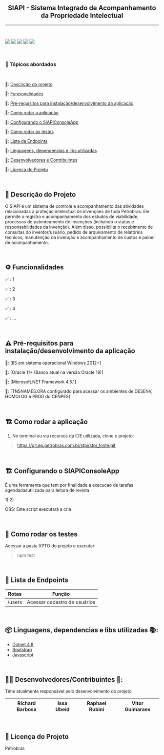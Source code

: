 ﻿<h2 align='center'>SIAPI - Sistema Integrado de Acompanhamento da Propriedade Intelectual</h2>

--------------------------------------------------------------------------
<br>

<p>
  <img src="https://img.shields.io/badge/Windows-0078D6?style=for-the-badge&logo=windows&logoColor=white"/>
  <img src="https://img.shields.io/badge/.NET-5C2D91?style=for-the-badge&logo=.net&logoColor=white"/>
  <img src="https://img.shields.io/badge/JavaScript-323330?style=for-the-badge&logo=javascript&logoColor=F7DF1E"/>
  <img src="https://img.shields.io/badge/Bootstrap-563D7C?style=for-the-badge&logo=bootstrap&logoColor=white"/>
  <img src="https://img.shields.io/badge/Oracle-F80000?style=for-the-badge&logo=Oracle&logoColor=white"/>
</p>

<br>
<h3>🔎 Tópicos abordados</h3>
<br>

🔹: [Descrição do projeto](#descrição-do-projeto)

🔹: [Funcionalidades](#funcionalidades)

🔹: [Pré-requisitos para instalação/desenvolvimento da aplicação](#Pré-requisitos-para-instalação/desenvolvimento-da-aplicação)

🔹: [Como rodar a aplicação](#como-rodar-a-aplicação-arrow_forward)

🔹: [Configurando o SIAPIConsoleApp](#Configurando-o-SIAPIConsoleApp)

🔹: [Como rodar os testes](#Como-rodar-os-testes)

🔹: [Lista de Endpoints](#Lista-de-Endpoints)

🔹: [Linguagens, dependencias e libs utilizadas](#Linguagens-dependencias-e-libs-utilizadas)

🔹: [Desenvolvedores e Contribuintes](#Desenvolvedores-e-Contribuintes)

🔹: [Licença do Projeto](#Licença-do-Projeto)

<br>

## 📑 Descrição do Projeto
<p>
  O SIAPI é um sistema de controle e acompanhamento das atividades relacionadas à proteção intelectual de invenções de toda Petrobras.
  Ele permite o registro e acompanhamento dos estudos de viabilidade, processos de patenteamento de invenções (incluindo o status e responsabilidades da invenção).
  Além disso, possibilita o recebimento de consultas do inventor/usuário, pedido de arquivamento de relatórios técnicos, manutenção da invenção e acompanhamento de custos
  e painel de acompanhamento.
</p>

<br>

## ⚙️ Funcionalidades

✅ : 1

✅ : 2

✅ : 3

✅ : 4

✅ : ...

<br>

## ⚠️ Pré-requisitos para instalação/desenvolvimento da aplicação

🔹: [IIS em sistema operacional Windows 2012+]

🔹: [Oracle 11+ (Banco atual na versão Oracle 19)]

🔹: [Microsoft.NET Framework 4.5.1]

🔹: [TNSNAMES.ORA configurado para acessar os ambientes de DESENV, HOMOLOG e PROD do CENPES]

<br>

## 🏗️ Como rodar a aplicação

1) No terminal ou via recursos da IDE utilizada, clone o projeto:

> https://git.ep.petrobras.com.br/stpi/stpi_fonte.git

<br>

## 🏗️ Configurando o SIAPIConsoleApp

<p>
É uma ferramenta que tem por finalidade a execucao de tarefas agendadasutilizada para leitura de revista
</p>
1) 
2) 

OBS: Este script executará a cria

<br>

## 🧪 Como rodar os testes

Acessar a pasta XPTO do projeto e executar:
> npm test

<br>

## 🔗 Lista de Endpoints

|     Rotas     |                  Função                  |
|:-------------:|:----------------------------------------:|
|    /users     |       Acessar cadastro de usuários       |

<br>

## 📦 Linguagens, dependencias e libs utilizadas 📚:

- [Dotnet 4.8](https://dotnet.microsoft.com/en-us/download/dotnet-framework/net48)
- [Bootstrap]()
- [Javascript]()

<br>

## 👨‍💻 Desenvolvedores/Contribuintes 🔨:
Time atualmente responsável pelo desenvolvimento do projeto

| Richard Barbosa | Issa Ubeid | Raphael Rubini | Vitor Guimaraes |
|:-------:|:-------:|:-------:|:-------:|

<br>

## 🚧 Licença do Projeto
Petrobrás
